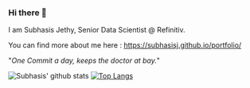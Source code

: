 ### Hi there 👋

I am Subhasis Jethy, Senior Data Scientist @ Refinitiv.

You can find more about me here : https://subhasisj.github.io/portfolio/

"_One Commit a day, keeps the doctor at bay._"

![Subhasis' github stats](https://github-readme-stats.vercel.app/api?username=subhasisj&theme=cobalt&show_icons=true) [![Top Langs](https://github-readme-stats.vercel.app/api/top-langs/?username=subhasisj&theme=cobalt)](https://github.com/anuraghazra/github-readme-stats)



<!--
**subhasisj/subhasisj** is a ✨ _special_ ✨ repository because its `README.md` (this file) appears on your GitHub profile.

Here are some ideas to get you started:

- 🔭 I’m currently working on ...
- 🌱 I’m currently learning ...
- 👯 I’m looking to collaborate on ...
- 🤔 I’m looking for help with ...
- 💬 Ask me about ...
- 📫 How to reach me: ...
- 😄 Pronouns: ...
- ⚡ Fun fact: ...
-->

